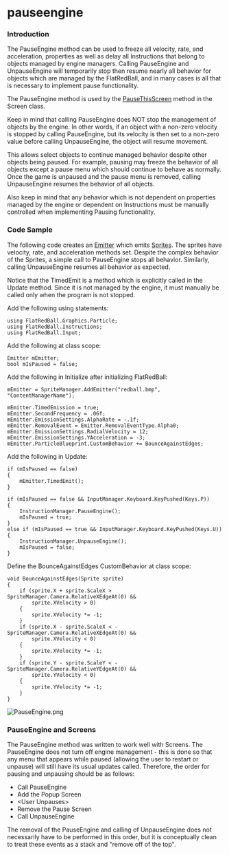 # pauseengine

### Introduction

The PauseEngine method can be used to freeze all velocity, rate, and acceleration, properties as well as delay all Instructions that belong to objects managed by engine managers. Calling PauseEngine and UnpauseEngine will temporarily stop then resume nearly all behavior for objects which are managed by the FlatRedBall, and in many cases is all that is necessary to implement pause functionality.

The PauseEngine method is used by the [PauseThisScreen](../../../../../frb/docs/index.php) method in the Screen class.

Keep in mind that calling PauseEngine does NOT stop the management of objects by the engine. In other words, if an object with a non-zero velocity is stopped by calling PauseEngine, but its velocity is then set to a non-zero value before calling UnpauseEngine, the object will resume movement.

This allows select objects to continue managed behavior despite other objects being paused. For example, pausing may freeze the behavior of all objects except a pause menu which should continue to behave as normally. Once the game is unpaused and the pause menu is removed, calling UnpauseEngine resumes the behavior of all objects.

Also keep in mind that any behavior which is not dependent on properties managed by the engine or dependent on Instructions must be manually controlled when implementing Pausing functionality.

### Code Sample

The following code creates an [Emitter](../../../../../frb/docs/index.php) which emits [Sprites](../../../../../frb/docs/index.php). The sprites have velocity, rate, and acceleration methods set. Despite the complex behavior of the Sprites, a simple call to PauseEngine stops all behavior. Similarly, calling UnpauseEngine resumes all behavior as expected.

Notice that the TimedEmit is a method which is explicitly called in the Update method. Since it is not managed by the engine, it must manually be called only when the program is not stopped.

Add the following using statements:

```
using FlatRedBall.Graphics.Particle;
using FlatRedBall.Instructions;
using FlatRedBall.Input;
```

Add the following at class scope:

```
Emitter mEmitter;
bool mIsPaused = false;
```

Add the following in Initialize after initializing FlatRedBall:

```
mEmitter = SpriteManager.AddEmitter("redball.bmp", "ContentManagerName");

mEmitter.TimedEmission = true;
mEmitter.SecondFrequency = .06f;
mEmitter.EmissionSettings.AlphaRate = -.1f;
mEmitter.RemovalEvent = Emitter.RemovalEventType.Alpha0;
mEmitter.EmissionSettings.RadialVelocity = 12;
mEmitter.EmissionSettings.YAcceleration = -3;
mEmitter.ParticleBlueprint.CustomBehavior += BounceAgainstEdges;
```

Add the following in Update:

```
if (mIsPaused == false)
{
    mEmitter.TimedEmit();
}

if (mIsPaused == false && InputManager.Keyboard.KeyPushed(Keys.P))
{
    InstructionManager.PauseEngine();
    mIsPaused = true;
}
else if (mIsPaused == true && InputManager.Keyboard.KeyPushed(Keys.U))
{
    InstructionManager.UnpauseEngine();
    mIsPaused = false;
}
```

Define the BounceAgainstEdges CustomBehavior at class scope:

```
void BounceAgainstEdges(Sprite sprite)
{
    if (sprite.X + sprite.ScaleX > SpriteManager.Camera.RelativeXEdgeAt(0) &&
        sprite.XVelocity > 0)
    {
        sprite.XVelocity *= -1;
    }
    if (sprite.X - sprite.ScaleX < -SpriteManager.Camera.RelativeXEdgeAt(0) &&
        sprite.XVelocity < 0)
    {
        sprite.XVelocity *= -1;
    }
    if (sprite.Y - sprite.ScaleY < -SpriteManager.Camera.RelativeYEdgeAt(0) &&
        sprite.YVelocity < 0)
    {
        sprite.YVelocity *= -1;
    }
}
```

![PauseEngine.png](../../../../../media/migrated_media-PauseEngine.png)

### PauseEngine and Screens

The PauseEngine method was written to work well with Screens. The PauseEngine does not turn off engine management - this is done so that any menu that appears while paused (allowing the user to restart or unpause) will still have its usual updates called. Therefore, the order for pausing and unpausing should be as follows:

* Call PauseEngine
* Add the Popup Screen
* \<User Unpauses>
* Remove the Pause Screen
* Call UnpauseEngine

The removal of the PauseEngine and calling of UnpauseEngine does not necessarily have to be performed in this order, but it is conceptually clean to treat these events as a stack and "remove off of the top".
